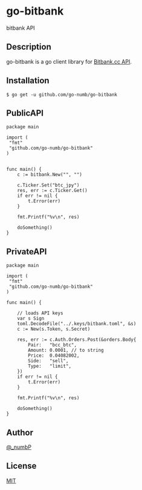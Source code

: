 # go-bitbank

bitbank API

## Description

go-bitbank is a go client library for [Bitbank.cc API](https://docs.bitbank.cc).

## Installation

```
$ go get -u github.com/go-numb/go-bitbank
```

## PublicAPI
``` 
package main

import (
 "fmt"
 "github.com/go-numb/go-bitbank"
)


func main() {
	c := bitbank.New("", "")

	c.Ticker.Set("btc_jpy")
	res, err := c.Ticker.Get()
	if err != nil {
		t.Error(err)
	}

	fmt.Printf("%v\n", res)

	doSomething()
}
```

## PrivateAPI

```
package main

import (
 "fmt"
 "github.com/go-numb/go-bitbank"
)

func main() {

    // loads API keys
	var s Sign
	toml.DecodeFile("../.keys/bitbank.toml", &s)
	c := New(s.Token, s.Secret)

	res, err := c.Auth.Orders.Post(&orders.Body{
		Pair:   "bcc_btc",
		Amount: 0.0001, // to string
		Price:  0.04082002,
		Side:   "sell",
		Type:   "limit",
	})
	if err != nil {
		t.Error(err)
	}

	fmt.Printf("%v\n", res)

	doSomething()
}
```

## Author

[@_numbP](https://twitter.com/_numbP)

## License

[MIT](https://github.com/go-numb/go-bitbank/blob/master/LICENSE)